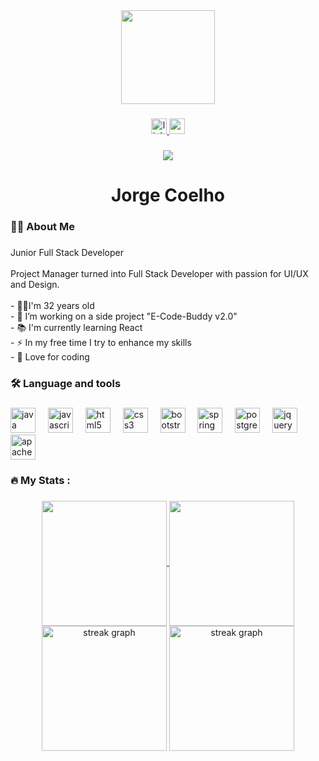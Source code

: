 <div align="center">
  <img height="150" src="https://media.licdn.com/dms/image/v2/D4D16AQFIUhuriZsGuQ/profile-displaybackgroundimage-shrink_350_1400/profile-displaybackgroundimage-shrink_350_1400/0/1727201539654?e=1740614400&v=beta&t=aLM0hqOAn7GIuGXClnlNHaEhgdkLQOTb1nsxOjS82cc"  />
</div>

###

<div align="center">
  <a href="https://www.linkedin.com/in/jorge-coelho-dev/" target="_blank">
    <img src="https://img.shields.io/static/v1?message=LinkedIn&logo=linkedin&label=&color=0077B5&logoColor=white&labelColor=&style=for-the-badge" height="25" alt="linkedin logo"  />
  </a>
  <a href="jorgemccoelho92@gmail.com" target="_blank">
    <img src="https://img.shields.io/static/v1?message=Gmail&logo=gmail&label=&color=D14836&logoColor=white&labelColor=&style=for-the-badge" height="25" alt="gmail logo"  />
  </a>
</div>

###

<div align="center">
  <img src="https://visitor-badge.laobi.icu/badge?page_id=JorgeMCoelho.JorgeMCoelho&"  />
</div>

###

<h1 align="center">Jorge Coelho</h1>

###

<h3 align="left">👩‍💻  About Me</h3>

###

<p align="left">Junior Full Stack Developer<br><br>Project Manager turned into Full Stack Developer with passion for UI/UX and Design.<br><br>- 👴🏻I'm 32 years old<br>- 🔭 I’m working on a side project "E-Code-Buddy v2.0"<br>- 📚 I'm currently learning React<br>- ⚡ In my free time I try to enhance my skills<br>- 💖 Love for coding</p>

###

<h3 align="left">🛠 Language and tools</h3>

###

<div align="left">
  <img src="https://cdn.jsdelivr.net/gh/devicons/devicon/icons/java/java-original.svg" height="40" alt="java logo"  />
  <img width="12" />
  <img src="https://cdn.jsdelivr.net/gh/devicons/devicon/icons/javascript/javascript-original.svg" height="40" alt="javascript logo"  />
  <img width="12" />
  <img src="https://cdn.jsdelivr.net/gh/devicons/devicon/icons/html5/html5-original.svg" height="40" alt="html5 logo"  />
  <img width="12" />
  <img src="https://cdn.jsdelivr.net/gh/devicons/devicon/icons/css3/css3-original.svg" height="40" alt="css3 logo"  />
  <img width="12" />
  <img src="https://cdn.jsdelivr.net/gh/devicons/devicon/icons/bootstrap/bootstrap-original.svg" height="40" alt="bootstrap logo"  />
  <img width="12" />
  <img src="https://cdn.jsdelivr.net/gh/devicons/devicon/icons/spring/spring-original.svg" height="40" alt="spring logo"  />
  <img width="12" />
  <img src="https://cdn.jsdelivr.net/gh/devicons/devicon/icons/postgresql/postgresql-original.svg" height="40" alt="postgresql logo"  />
  <img width="12" />
  <img src="https://cdn.jsdelivr.net/gh/devicons/devicon/icons/jquery/jquery-original.svg" height="40" alt="jquery logo"  />
  <img width="12" />
  <img src="https://cdn.jsdelivr.net/gh/devicons/devicon/icons/apache/apache-original.svg" height="40" alt="apache logo"  />
</div>

###

<h3 align="left">🔥   My Stats :</h3>

###

<div align="center">

<a href="https://github.com/anuraghazra/github-readme-stats">
  <img height=200 align="center" src="https://github-readme-stats.vercel.app/api?username=JorgeMCoelho&theme=dracula&show_icons=true&hide_border=true&count_private=true" />
</a>
<a href="https://github.com/anuraghazra/convoychat">
  <img height=200 align="center" src="https://github-readme-stats.vercel.app/api/top-langs?username=JorgeMCoelho&theme=dracula&layout=compact&card_width=320" />

  
</a>

  <img src="https://github-readme-stats.vercel.app/api?username=JorgeMCoelho&theme=dracula&show_icons=true&hide_border=true&count_private=true" height="200" alt="streak graph"  />
  <img src="https://github-readme-stats.vercel.app/api/top-langs/?username=JorgeMCoelho&theme=dracula&show_icons=true&hide_border=true&layout=compact" height="200" alt="streak graph"  />

</div>

###
